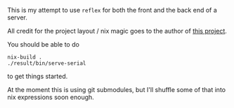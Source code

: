 This is my attempt to use `reflex` for both the front and the back end of a server.

All credit for the project layout / nix magic goes to the author of [this project](https://github.com/srhb/reflex-servant-scaffold).

You should be able to do
```
nix-build .
./result/bin/serve-serial
```
to get things started.

At the moment this is using git submodules, but I'll shuffle some of that into nix expressions soon enough.

